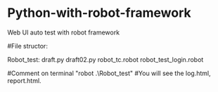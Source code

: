 # Python-with-robot-framework
Web UI auto test with robot framework

#File structor:

Robot_test:
  draft.py
  draft02.py
  robot_tc.robot
  robot_test_login.robot
  
  #Comment on terminal "robot .\Robot_test\"
  #You will see the log.html, report.html.
